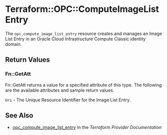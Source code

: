 # Terraform::OPC::ComputeImageListEntry

The ``opc_compute_image_list_entry`` resource creates and manages an Image List Entry in an Oracle Cloud Infrastructure Compute Classic identity domain.

## Return Values

### Fn::GetAtt

Fn::GetAtt returns a value for a specified attribute of this type. The following are the available attributes and sample return values.

`Uri` - The Unique Resource Identifier for the Image List Entry.

## See Also

* [opc_compute_image_list_entry](https://www.terraform.io/docs/providers/opc/r/compute_image_list_entry.html) in the _Terraform Provider Documentation_